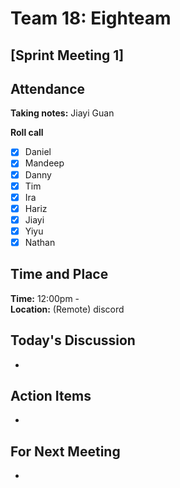 # Team 18: Eighteam

## \[Sprint Meeting 1\]
  
## Attendance
**Taking notes:** Jiayi Guan
  
**Roll call**
- [x] Daniel
- [x] Mandeep
- [x] Danny
- [x] Tim
- [x] Ira
- [x] Hariz
- [x] Jiayi
- [x] Yiyu
- [x] Nathan
  
## Time and Place
**Time:** 12:00pm - 
<br/>
**Location:** (Remote) discord
  
## Today's Discussion
- 

  
## Action Items
- 
 
## For Next Meeting
- 
